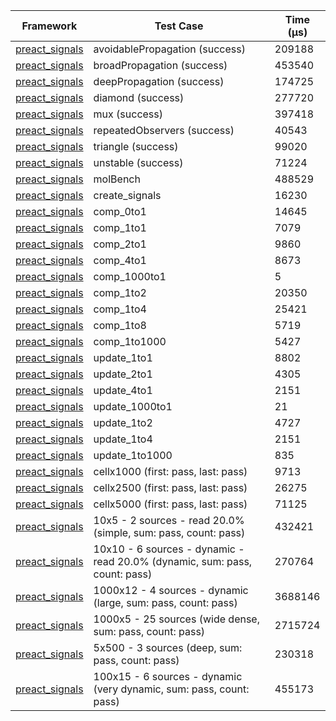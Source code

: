 | Framework | Test Case | Time (μs) |
| --- | --- | --- |
| [preact_signals](https://pub.dev/packages/preact_signals) | avoidablePropagation (success) | 209188 |
| [preact_signals](https://pub.dev/packages/preact_signals) | broadPropagation (success) | 453540 |
| [preact_signals](https://pub.dev/packages/preact_signals) | deepPropagation (success) | 174725 |
| [preact_signals](https://pub.dev/packages/preact_signals) | diamond (success) | 277720 |
| [preact_signals](https://pub.dev/packages/preact_signals) | mux (success) | 397418 |
| [preact_signals](https://pub.dev/packages/preact_signals) | repeatedObservers (success) | 40543 |
| [preact_signals](https://pub.dev/packages/preact_signals) | triangle (success) | 99020 |
| [preact_signals](https://pub.dev/packages/preact_signals) | unstable (success) | 71224 |
| [preact_signals](https://pub.dev/packages/preact_signals) | molBench | 488529 |
| [preact_signals](https://pub.dev/packages/preact_signals) | create_signals | 16230 |
| [preact_signals](https://pub.dev/packages/preact_signals) | comp_0to1 | 14645 |
| [preact_signals](https://pub.dev/packages/preact_signals) | comp_1to1 | 7079 |
| [preact_signals](https://pub.dev/packages/preact_signals) | comp_2to1 | 9860 |
| [preact_signals](https://pub.dev/packages/preact_signals) | comp_4to1 | 8673 |
| [preact_signals](https://pub.dev/packages/preact_signals) | comp_1000to1 | 5 |
| [preact_signals](https://pub.dev/packages/preact_signals) | comp_1to2 | 20350 |
| [preact_signals](https://pub.dev/packages/preact_signals) | comp_1to4 | 25421 |
| [preact_signals](https://pub.dev/packages/preact_signals) | comp_1to8 | 5719 |
| [preact_signals](https://pub.dev/packages/preact_signals) | comp_1to1000 | 5427 |
| [preact_signals](https://pub.dev/packages/preact_signals) | update_1to1 | 8802 |
| [preact_signals](https://pub.dev/packages/preact_signals) | update_2to1 | 4305 |
| [preact_signals](https://pub.dev/packages/preact_signals) | update_4to1 | 2151 |
| [preact_signals](https://pub.dev/packages/preact_signals) | update_1000to1 | 21 |
| [preact_signals](https://pub.dev/packages/preact_signals) | update_1to2 | 4727 |
| [preact_signals](https://pub.dev/packages/preact_signals) | update_1to4 | 2151 |
| [preact_signals](https://pub.dev/packages/preact_signals) | update_1to1000 | 835 |
| [preact_signals](https://pub.dev/packages/preact_signals) | cellx1000 (first: pass, last: pass) | 9713 |
| [preact_signals](https://pub.dev/packages/preact_signals) | cellx2500 (first: pass, last: pass) | 26275 |
| [preact_signals](https://pub.dev/packages/preact_signals) | cellx5000 (first: pass, last: pass) | 71125 |
| [preact_signals](https://pub.dev/packages/preact_signals) | 10x5 - 2 sources - read 20.0% (simple, sum: pass, count: pass) | 432421 |
| [preact_signals](https://pub.dev/packages/preact_signals) | 10x10 - 6 sources - dynamic - read 20.0% (dynamic, sum: pass, count: pass) | 270764 |
| [preact_signals](https://pub.dev/packages/preact_signals) | 1000x12 - 4 sources - dynamic (large, sum: pass, count: pass) | 3688146 |
| [preact_signals](https://pub.dev/packages/preact_signals) | 1000x5 - 25 sources (wide dense, sum: pass, count: pass) | 2715724 |
| [preact_signals](https://pub.dev/packages/preact_signals) | 5x500 - 3 sources (deep, sum: pass, count: pass) | 230318 |
| [preact_signals](https://pub.dev/packages/preact_signals) | 100x15 - 6 sources - dynamic (very dynamic, sum: pass, count: pass) | 455173 |
